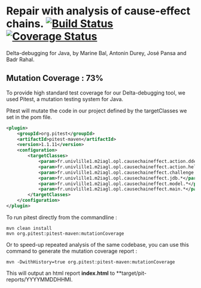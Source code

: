# Repair with analysis of cause-effect chains. [![Build Status](https://travis-ci.org/Mama59/CauseEffectChain.svg?branch=master)](https://travis-ci.org/Mama59/CauseEffectChain) [![Coverage Status](https://coveralls.io/repos/github/Mama59/CauseEffectChain/badge.svg)](https://coveralls.io/github/Mama59/CauseEffectChain)

Delta-debugging for Java, by Marine Bal, Antonin Durey, José Pansa and Badr Rahal.

## **Mutation Coverage** : **73%**

To provide high standard test coverage for our Delta-debugging tool, we used Pitest, a mutation testing system for Java.

Pitest will mutate the code in our project defined by the targetClasses we set in the pom file. 

```xml
<plugin>
    <groupId>org.pitest</groupId>
    <artifactId>pitest-maven</artifactId>
    <version>1.1.11</version>
    <configuration>
        <targetClasses>
            <param>fr.univlille1.m2iagl.opl.causechaineffect.action.ddebugger.*</param>
            <param>fr.univlille1.m2iagl.opl.causechaineffect.action.helper.*</param>
            <param>fr.univlille1.m2iagl.opl.causechaineffect.challenge.*</param>
            <param>fr.univlille1.m2iagl.opl.causechaineffect.jdb.*</param>
            <param>fr.univlille1.m2iagl.opl.causechaineffect.model.*</param>
            <param>fr.univlille1.m2iagl.opl.causechaineffect.main.*</param>
        </targetClasses>
    </configuration>
</plugin>
```

To run pitest directly from the commandline :
```
mvn clean install
mvn org.pitest:pitest-maven:mutationCoverage
```

Or to speed-up repeated analysis of the same codebase, you can use this command to generate the mutation coverage report :
```
mvn -DwithHistory=true org.pitest:pitest-maven:mutationCoverage
```

This will output an html report **index.html** to **target/pit-reports/YYYYMMDDHHMI.




